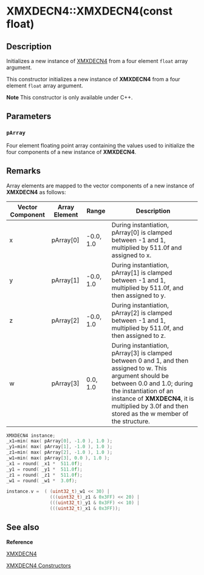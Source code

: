 # XMXDECN4::XMXDECN4(const float)

## Description

Initializes a new instance of [XMXDECN4](https://learn.microsoft.com/windows/desktop/api/directxpackedvector/ns-directxpackedvector-xmxdecn4) from a four element `float` array argument.

This constructor initializes a new instance of **XMXDECN4** from a four element `float` array argument.

**Note** This constructor is only available under C++.

## Parameters

### `pArray`

Four element floating point array containing the values used to initialize the four components of a new instance of **XMXDECN4**.

## Remarks

Array elements are mapped to the vector components of a new instance of **XMXDECN4** as follows:

| Vector Component | Array Element | Range | Description |
|------------------|---------------|-------|--|
| x | pArray[0] | -0.0, 1.0 | During instantiation, pArray[0] is clamped between -1 and 1, multiplied by 511.0f and assigned to x. |
| y | pArray[1] | -0.0, 1.0 | During instantiation, pArray[1] is clamped between -1 and 1, multiplied by 511.0f, and then assigned to y. |
| z | pArray[2] | -0.0, 1.0 | During instantiation, pArray[2] is clamped between -1 and 1, multiplied by 511.0f, and then assigned to z. |
| w | pArray[3] | 0.0, 1.0 | During instantiation, pArray[3] is clamped between 0 and 1, and then assigned to w. This argument should be between 0.0 and 1.0; during the instantiation of an instance of **XMXDECN4**, it is multiplied by 3.0f and then stored as the w member of the structure. |

```cpp
XMXDECN4 instance;
_x1=min( max( pArray[0], -1.0 ), 1.0 );
_y1=min( max( pArray[1], -1.0 ), 1.0 );
_z1=min( max( pArray[2], -1.0 ), 1.0 );
_w1=min( max( pArray[3], 0.0 ), 1.0 );
_x1 = round( _x1 *  511.0f);
_y1 = round( _y1 *  511.0f);
_z1 = round( _z1 *  511.0f);
_w1 = round( _w1 *  3.0f);

instance.v =  ( (uint32_t)_w1 << 30) |
                (((uint32_t)_z1 & 0x3FF) << 20) |
                (((uint32_t)_y1 & 0x3FF) << 10) |
                (((uint32_t)_x1 & 0x3FF));
```

## See also

**Reference**

[XMXDECN4](https://learn.microsoft.com/windows/desktop/api/directxpackedvector/ns-directxpackedvector-xmxdecn4)

[XMXDECN4 Constructors](https://learn.microsoft.com/windows/desktop/dxmath/xmxdecn4-ctor)